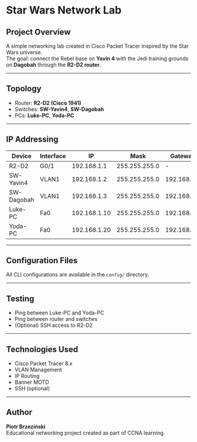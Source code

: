 # Star Wars Network Lab

## Project Overview
A simple networking lab created in Cisco Packet Tracer inspired by the Star Wars universe.  
The goal: connect the Rebel base on **Yavin 4** with the Jedi training grounds on **Dagobah** through the **R2-D2 router**.

---

## Topology
- Router: **R2-D2 (Cisco 1941)**
- Switches: **SW-Yavin4**, **SW-Dagobah**
- PCs: **Luke-PC**, **Yoda-PC**

---

## IP Addressing
| Device | Interface | IP | Mask | Gateway |
|---------|------------|----|--------|----------|
| R2-D2 | G0/1 | 192.168.1.1 | 255.255.255.0 | - |
| SW-Yavin4 | VLAN1 | 192.168.1.2 | 255.255.255.0 | 192.168.1.1 |
| SW-Dagobah | VLAN1 | 192.168.1.3 | 255.255.255.0 | 192.168.1.1 |
| Luke-PC | Fa0 | 192.168.1.10 | 255.255.255.0 | 192.168.1.1 |
| Yoda-PC | Fa0 | 192.168.1.20 | 255.255.255.0 | 192.168.1.1 |

---

## Configuration Files
All CLI configurations are available in the `config/` directory.

---

## Testing
- Ping between Luke-PC and Yoda-PC  
- Ping between router and switches  
- (Optional) SSH access to R2-D2

---

## Technologies Used
- Cisco Packet Tracer 8.x  
- VLAN Management  
- IP Routing  
- Banner MOTD  
- SSH (optional)

---

## Author
**Piotr Brzeziński**  
Educational networking project created as part of CCNA learning.
